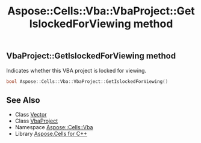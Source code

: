 ﻿---
title: Aspose::Cells::Vba::VbaProject::GetIslockedForViewing method
linktitle: GetIslockedForViewing
second_title: Aspose.Cells for C++ API Reference
description: 'Aspose::Cells::Vba::VbaProject::GetIslockedForViewing method. Indicates whether this VBA project is locked for viewing in C++.'
type: docs
weight: 1600
url: /cpp/aspose.cells.vba/vbaproject/getislockedforviewing/
---
## VbaProject::GetIslockedForViewing method


Indicates whether this VBA project is locked for viewing.

```cpp
bool Aspose::Cells::Vba::VbaProject::GetIslockedForViewing()
```

## See Also

* Class [Vector](../../../aspose.cells/vector/)
* Class [VbaProject](../)
* Namespace [Aspose::Cells::Vba](../../)
* Library [Aspose.Cells for C++](../../../)
